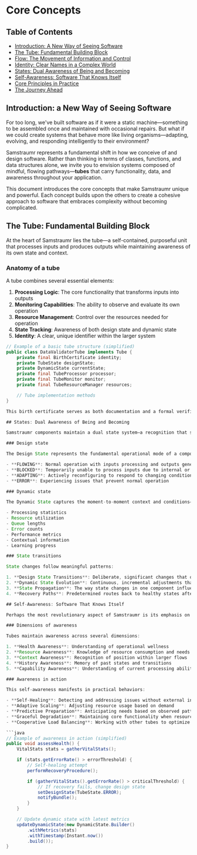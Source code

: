# Core Concepts


## Table of Contents
- [Introduction: A New Way of Seeing Software](#introduction-a-new-way-of-seeing-software)
- [The Tube: Fundamental Building Block](#the-tube-fundamental-building-block)
- [Flow: The Movement of Information and Control](#flow-the-movement-of-information-and-control)
- [Identity: Clear Names in a Complex World](#identity-clear-names-in-a-complex-world)
- [States: Dual Awareness of Being and Becoming](#states-dual-awareness-of-being-and-becoming)
- [Self-Awareness: Software That Knows Itself](#self-awareness-software-that-knows-itself)
- [Core Principles in Practice](#core-principles-in-practice)
- [The Journey Ahead](#the-journey-ahead)

## Introduction: a New Way of Seeing Software

For too long, we've built software as if it were a static machine—something to be assembled once and maintained with occasional repairs. But what if we could create systems that behave more like living organisms—adapting, evolving, and responding intelligently to their environment?

Samstraumr represents a fundamental shift in how we conceive of and design software. Rather than thinking in terms of classes, functions, and data structures alone, we invite you to envision systems composed of mindful, flowing pathways—**tubes** that carry functionality, data, and awareness throughout your application.

This document introduces the core concepts that make Samstraumr unique and powerful. Each concept builds upon the others to create a cohesive approach to software that embraces complexity without becoming complicated.

## The Tube: Fundamental Building Block

At the heart of Samstraumr lies the tube—a self-contained, purposeful unit that processes inputs and produces outputs while maintaining awareness of its own state and context.

### Anatomy of a tube

A tube combines several essential elements:

1. **Processing Logic**: The core functionality that transforms inputs into outputs
2. **Monitoring Capabilities**: The ability to observe and evaluate its own operation
3. **Resource Management**: Control over the resources needed for operation
4. **State Tracking**: Awareness of both design state and dynamic state
5. **Identity**: A clear, unique identifier within the larger system

```java
// Example of a basic tube structure (simplified)
public class DataValidatorTube implements Tube {
    private final BirthCertificate identity;
    private TubeState designState;
    private DynamicState currentState;
    private final TubeProcessor processor;
    private final TubeMonitor monitor;
    private final TubeResourceManager resources;

    // Tube implementation methods
}

This birth certificate serves as both documentation and a formal verification mechanism, allowing tubes to authenticate themselves and others within the system.

## States: Dual Awareness of Being and Becoming

Samstraumr components maintain a dual state system—a recognition that systems must balance stability with adaptability.

### Design state

The Design State represents the fundamental operational mode of a component—its core condition that changes infrequently but significantly:

- **FLOWING**: Normal operation with inputs processing and outputs generating
- **BLOCKED**: Temporarily unable to process inputs due to internal or external factors
- **ADAPTING**: Actively reconfiguring to respond to changing conditions
- **ERROR**: Experiencing issues that prevent normal operation

### Dynamic state

The Dynamic State captures the moment-to-moment context and conditions—the ephemeral details that shift frequently during operation:

- Processing statistics
- Resource utilization
- Queue lengths
- Error counts
- Performance metrics
- Contextual information
- Learning progress

### State transitions

State changes follow meaningful patterns:

1. **Design State Transitions**: Deliberate, significant changes that often trigger system-wide responses
2. **Dynamic State Evolution**: Continuous, incremental adjustments that reflect operational realities
3. **State Propagation**: The way state changes in one component influence others
4. **Recovery Paths**: Predetermined routes back to healthy states after disruptions

## Self-Awareness: Software That Knows Itself

Perhaps the most revolutionary aspect of Samstraumr is its emphasis on self-awareness—the ability of software components to observe, evaluate, and adjust their own operation.

### Dimensions of awareness

Tubes maintain awareness across several dimensions:

1. **Health Awareness**: Understanding of operational wellness
2. **Resource Awareness**: Knowledge of resource consumption and needs
3. **Context Awareness**: Recognition of position within larger flows
4. **History Awareness**: Memory of past states and transitions
5. **Capability Awareness**: Understanding of current processing abilities

### Awareness in action

This self-awareness manifests in practical behaviors:

- **Self-Healing**: Detecting and addressing issues without external intervention
- **Adaptive Scaling**: Adjusting resource usage based on demand
- **Predictive Preparation**: Anticipating needs based on observed patterns
- **Graceful Degradation**: Maintaining core functionality when resources are constrained
- **Cooperative Load Balancing**: Working with other tubes to optimize system-wide performance

```java
// Example of awareness in action (simplified)
public void assessHealth() {
    VitalStats stats = gatherVitalStats();

    if (stats.getErrorRate() > errorThreshold) {
        // Self-healing attempt
        performRecoveryProcedure();

        if (gatherVitalStats().getErrorRate() > criticalThreshold) {
            // If recovery fails, change design state
            setDesignState(TubeState.ERROR);
            notifyBundle();
        }
    }

    // Update dynamic state with latest metrics
    updateDynamicState(new DynamicState.Builder()
        .withMetrics(stats)
        .withTimestamp(Instant.now())
        .build());
}
